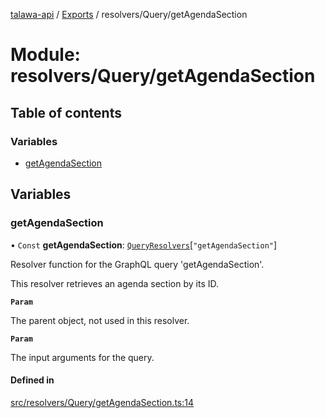 [talawa-api](../README.md) / [Exports](../modules.md) / resolvers/Query/getAgendaSection

# Module: resolvers/Query/getAgendaSection

## Table of contents

### Variables

- [getAgendaSection](resolvers_Query_getAgendaSection.md#getagendasection)

## Variables

### getAgendaSection

• `Const` **getAgendaSection**: [`QueryResolvers`](types_generatedGraphQLTypes.md#queryresolvers)[``"getAgendaSection"``]

Resolver function for the GraphQL query 'getAgendaSection'.

This resolver retrieves an agenda section by its ID.

**`Param`**

The parent object, not used in this resolver.

**`Param`**

The input arguments for the query.

#### Defined in

[src/resolvers/Query/getAgendaSection.ts:14](https://github.com/PalisadoesFoundation/talawa-api/blob/53234da/src/resolvers/Query/getAgendaSection.ts#L14)
